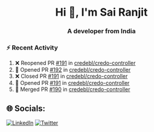 <h1 align="center">Hi 👋, I'm Sai Ranjit</h1>
<h3 align="center">A developer from India</h3>

### :zap: Recent Activity

<!--START_SECTION:activity-->
1. ❌ Reopened PR [#191](https://github.com/credebl/credo-controller/pull/191) in [credebl/credo-controller](https://github.com/credebl/credo-controller)
2. 💪 Opened PR [#192](https://github.com/credebl/credo-controller/pull/192) in [credebl/credo-controller](https://github.com/credebl/credo-controller)
3. ❌ Closed PR [#191](https://github.com/credebl/credo-controller/pull/191) in [credebl/credo-controller](https://github.com/credebl/credo-controller)
4. 💪 Opened PR [#191](https://github.com/credebl/credo-controller/pull/191) in [credebl/credo-controller](https://github.com/credebl/credo-controller)
5. 🎉 Merged PR [#190](https://github.com/credebl/credo-controller/pull/190) in [credebl/credo-controller](https://github.com/credebl/credo-controller)
<!--END_SECTION:activity-->

## 🌐 Socials:
[![LinkedIn](https://img.shields.io/badge/LinkedIn-%230077B5.svg?logo=linkedin&logoColor=white)](https://linkedin.com/in/sairanjit) [![Twitter](https://img.shields.io/badge/Twitter-%231DA1F2.svg?logo=Twitter&logoColor=white)](https://twitter.com/sairanjit_) 

